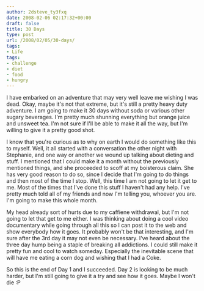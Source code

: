 ```yaml
---
author: 2dsteve_ty3fxq
date: 2008-02-06 02:17:32+00:00
draft: false
title: 30 Days
type: post
url: /2008/02/05/30-days/
tags:
- Life
tags:
- challenge
- diet
- food
- hungry
---
```


I have embarked on an adventure that may very well leave me wishing I was dead. Okay, maybe it's not that extreme, but it's still a pretty heavy duty adventure. I am going to make it 30 days without soda or various other sugary beverages. I'm pretty much shunning everything but orange juice and unsweet tea. I'm not sure if I'll be able to make it all the way, but I'm willing to give it a pretty good shot.

I know that you're curious as to why on earth I would do something like this to myself. Well, it all started with a conversation the other night with Stephanie, and one way or another we wound up talking about dieting and stuff. I mentioned that I could make it a month without the previously mentioned things, and she proceeded to scoff at my boisterous claim. She has very good reason to do so, since I decide that I'm going to do things and then most of the time I stop. Well, this time I am not going to let it get to me. Most of the times that I've done this stuff I haven't had any help. I've pretty much told all of my friends and now I'm telling you, whoever you are. I'm going to make this whole month.

My head already sort of hurts due to my caffiene withdrawal, but I'm not going to let that get to me either. I was thinking about doing a cool video documentary while going through all this so I can post it to the web and show everybody how it goes. It probably won't be that interesting, and I'm sure after the 3rd day it may not even be necessary. I've heard about the three day hump being a staple of breaking all addictions. I could still make it pretty fun and cool to watch someday. Especially the inevitable scene that will have me eating a corn dog and wishing that I had a Coke.

So this is the end of Day 1 and I succeeded. Day 2 is looking to be much harder, but I'm still going to give it a try and see how it goes. Maybe I won't die :P
